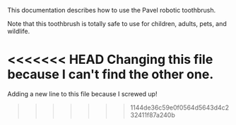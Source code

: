 This documentation describes how to use the Pavel robotic toothbrush. 

Note that this toothbrush is totally safe to use for children, adults, pets, and wildlife.

<<<<<<< HEAD
Changing this file because I can't find the other one.
=======
Adding a new line to this file because I screwed up!
>>>>>>> 1144de36c59e0f0564d5643d4c232411f87a240b
